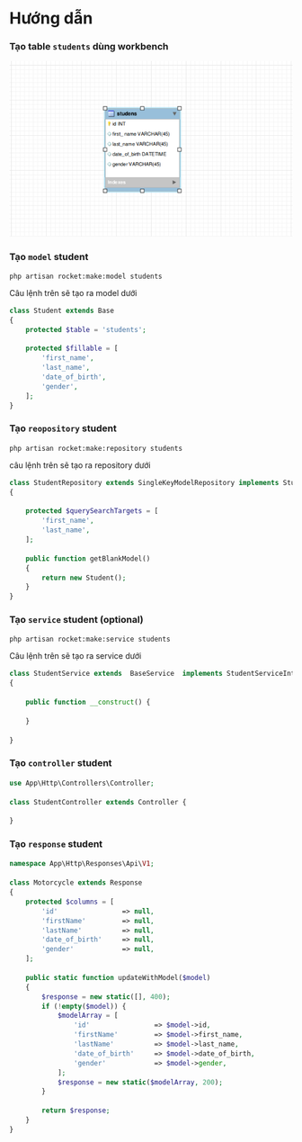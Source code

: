 Hướng dẫn
=================
### Tạo table `students` dùng workbench
![image info](mwb_table.png)


### Tạo `model` student
```
php artisan rocket:make:model students
```

Câu lệnh trên sẽ tạo ra model dưới
```php
class Student extends Base
{
    protected $table = 'students';
    
    protected $fillable = [
        'first_name',
        'last_name',
        'date_of_birth',
        'gender',
    ];
}
```
### Tạo `reopository` student 
```
php artisan rocket:make:repository students
```
câu lệnh trên sẽ tạo ra repository dưới
```php
class StudentRepository extends SingleKeyModelRepository implements StudentRepositoryInterface
{

    protected $querySearchTargets = [
        'first_name',
        'last_name',
    ];
    
    public function getBlankModel()
    {
        return new Student();
    }
}

```
### Tạo `service` student (optional)
```
php artisan rocket:make:service students
```
Câu lệnh trên sẽ tạo ra service dưới 
```php
class StudentService extends  BaseService  implements StudentServiceInterface
{

    public function __construct() {
    
    }

}
```


### Tạo `controller` student 
```php
use App\Http\Controllers\Controller;

class StudentController extends Controller {
    
}
```

### Tạo `response` student 
```php
namespace App\Http\Responses\Api\V1;

class Motorcycle extends Response
{
    protected $columns = [
        'id'                => null,
        'firstName'         => null,
        'lastName'          => null,
        'date_of_birth'     => null,
        'gender'            => null,
    ];
    
    public static function updateWithModel($model)
    {
        $response = new static([], 400);
        if (!empty($model)) {
            $modelArray = [
                'id'                => $model->id,
                'firstName'         => $model->first_name,
                'lastName'          => $model->last_name,
                'date_of_birth'     => $model->date_of_birth,
                'gender'            => $model->gender,
            ];
            $response = new static($modelArray, 200);
        }

        return $response;
    }
}




